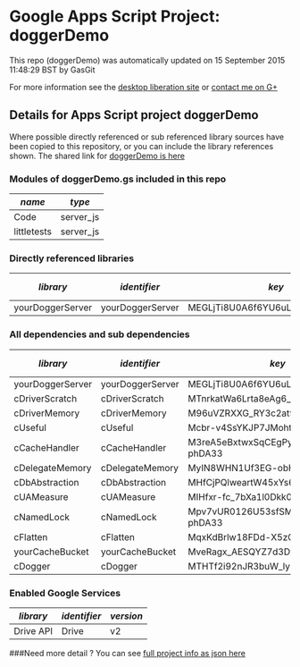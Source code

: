 # Google Apps Script Project: doggerDemo
This repo (doggerDemo) was automatically updated on 15 September 2015 11:48:29 BST by GasGit

For more information see the [desktop liberation site](http://ramblings.mcpher.com/Home/excelquirks/drivesdk/gettinggithubready "desktop liberation") or [contact me on G+](https://plus.google.com/+BruceMcpherson "Bruce McPherson - GDE")
## Details for Apps Script project doggerDemo
Where possible directly referenced or sub referenced library sources have been copied to this repository, or you can include the library references shown. 
The shared link for [doggerDemo is here](https://script.google.com/d/1WGyHrN26yoKR1c1CO0WNMJOqcSqoApSfhzLkvTsTly-NwT2NeVyW-LbT/edit?usp=sharing "open in the GAS IDE")

### Modules of doggerDemo.gs included in this repo
*name*|*type*
--- | --- 
Code| server_js
littletests| server_js
### Directly referenced libraries
*library*|*identifier*|*key*|*version*|*dev mode*|*source*|
--- | --- | --- | --- | --- | --- 
yourDoggerServer| yourDoggerServer|MEGLjTi8U0A6f6YU6uLgWiyz3TLx7pV4j|19|no|[here](libraries/yourDoggerServer "library source")
### All dependencies and sub dependencies
*library*|*identifier*|*key*|*version*|*dev mode*|*source*|
--- | --- | --- | --- | --- | --- 
yourDoggerServer| yourDoggerServer|MEGLjTi8U0A6f6YU6uLgWiyz3TLx7pV4j|19|no|[here](libraries/yourDoggerServer "library source")
cDriverScratch| cDriverScratch|MTnrkatWa6Lrta8eAg6_H0qi_d-phDA33|11|no|[here](libraries/cDriverScratch "library source")
cDriverMemory| cDriverMemory|M96uVZRXXG_RY3c2at9V6tSz3TLx7pV4j|10|no|[here](libraries/cDriverMemory "library source")
cUseful| cUseful|Mcbr-v4SsYKJP7JMohttAZyz3TLx7pV4j|25|no|[here](libraries/cUseful "library source")
cCacheHandler| cCacheHandler|M3reA5eBxtwxSqCEgPywb9ai_d-phDA33|13|no|[here](libraries/cCacheHandler "library source")
cDelegateMemory| cDelegateMemory|MyIN8WHN1Uf3EG-obHsjrAyz3TLx7pV4j|11|no|[here](libraries/cDelegateMemory "library source")
cDbAbstraction| cDbAbstraction|MHfCjPQlweartW45xYs6hFai_d-phDA33|37|no|[here](libraries/cDbAbstraction "library source")
cUAMeasure| cUAMeasure|MIHfxr-fc_7bXa1l0Dkk0oqi_d-phDA33|6|no|[here](libraries/cUAMeasure "library source")
cNamedLock| cNamedLock|Mpv7vUR0126U53sfSMXsAPai_d-phDA33|14|no|[here](libraries/cNamedLock "library source")
cFlatten| cFlatten|MqxKdBrlw18FDd-X5zQLd7yz3TLx7pV4j|8|no|[here](libraries/cFlatten "library source")
yourCacheBucket| yourCacheBucket|MveRagx_AESQYZ7d3DtGFtiz3TLx7pV4j|1|no|[here](libraries/yourCacheBucket "library source")
cDogger| cDogger|MTHTf2i92nJR3buW_ly6xpqi_d-phDA33|11|no|[here](libraries/cDogger "library source")
### Enabled Google Services
*library*|*identifier*|*version*
--- | --- | --- 
Drive API| Drive|v2
###Need more detail ?
You can see [full project info as json here](info.json)
